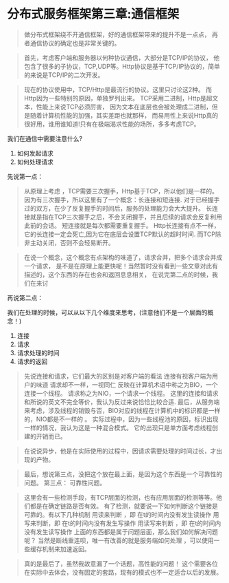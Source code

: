 ﻿# 分布式服务框架第三章:通信框架

> 做分布式框架绕不开通信框架，好的通信框架带来的提升不是一点点，
> 再者通信协议的确定也是非常关键的。

> 首先，考虑客户端和服务器以何种协议通信，大部分是TCP/IP的协议，
> 他包含了很多的子协议，TCP,UDP等。Http协议是基于TCP/IP协议的，简单的来说是TCP/IP的二次开发。



> 现在的协议使用中，TCP/Http是最流行的协议。这里只讨论这2种。
> 而Http因为一些特别的原因，单独罗列出来。
> TCP采用二进制，Http是超文本，性能上来说TCP必须厉害，
> 因为文本在底层也会被处理成二进制，但是随着计算机性能的加强，其实差距也就那样，
> 而易用性上来说Http真的很好用，谁用谁知道!只有在极端渴求性能的场所，多多考虑TCP。


我们在通信中需要注意什么?
1. 如何发起请求
2. 如何处理请求

先说第一点：

> 从原理上考虑 ，TCP需要三次握手，Http基于TCP，所以他们是一样的。
> 因为有三次握手，所以这里有了一个概念：长连接和短连接.
> 对于已经握手过的双方，在少了反复握手的时间后，服务的处理能力会大大提升。
> 长连接就是指在TCP三次握手之后，不会关闭握手，并且后续的请求会反复利用此前的会话。
> 短连接就是每次都需要重复握手。
> Http长连接有点不一样，它的长连接一定会死亡,因为它在底层会设置TCP默认的超时时间.
> 而TCP除非主动关闭，否则不会轻易断开。
   

> 在说一个概念，这个概念有点架构的味道了，请求合并，把多个请求合并成一个请求，
> 是不是在原理上能更快呢！当然暂时没有看到一些文章对此有描述的，这个东西的存在也会和返回息息相关，
> 在说完第二点的时候，我们在来讨


再说第二点：

我们在处理的时候，可以从以下几个维度来思考，(注意他们不是一个层面的概念！)
1. 连接
2. 请求
3. 请求处理的时间
4. 请求的返回

>  先说连接和请求，它们最大的区别是对客户端的看法
>  连接有视客户端为用户的味道
>  请求却不一样，一视同仁
>  反映在计算机术语中称之为BIO，一个连接一个线程。
>  请求称之为NIO，一个请求一个线程。
>  这里的连接和请求和所说的英文不完全等价，我认为反过来说恰恰比较合适.
>  最后，从服务端来考虑，涉及线程的销毁与否，BIO对应的线程在计算机中的标识都是一样的，NIO都是不一样的 。
>  实际过程中，因为一些线程池的原因，标识出现一样的情况，我认为这是一种混合模式。
>  它的出现只是单方面考虑线程创建的开销而已。

> 在说说异步，他是在实际使用的过程中，因请求需要处理的时间过长，才出现的产物。


> 最后，想说第三点，没把这个放在最上面，是因为这个东西是一个可靠性的问题。
> 第三点： 可靠性问题。


> 这里会有一些检测手段，有TCP层面的检测，也有应用层面的检测等等。他们都是在确定链路是否有效。
> 有了检测，就要说一下如何判断这个链接是可靠的。有以下几种机制
> 用读来判断 ，即 在t的时间内没有发生读操作
> 用写来判断，即 在t的时间内没有发生写操作
> 用读写来判断 ，即 在t的时间内没有发生读写操作
> 上面的东西都是属于问题层面，那么我们如何解决问题呢？ 
> 当然是断线重连呗，唯一有改善的就是服务端如何处理 ，可以使用一些缓存机制来加速返回。

> 真的是最后了，虽然我故意漏了一个话题，高性能的问题！ 这个需要各位在实际中去体会，没有固定的套路，现有的模式也不一定适合以后的发展。
> 
